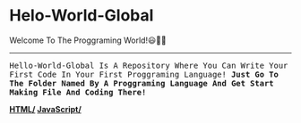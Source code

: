 # Helo-World-Global
Welcome To The Proggraming World!😃👏👏
<hr>
<p><tt>Hello-World-Global Is A Repository Where You Can 
Write Your First Code In Your First Proggraming Language! 
<b>Just Go To The Folder Named By A Proggraming Language And Get Start Making File And Coding There!</tt></p>
<a href="https://github.com/VerronCoss/Helo-World-Global/tree/main/HTML">HTML/</a>
<a href="https://github.com/VerronCoss/Helo-World-Global/tree/main/JavaScript">JavaScript/

